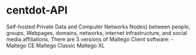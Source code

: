 # centdot-API
Self-hosted Private Data and Computer Networks Nodes) between people, groups, Webpages, domains, networks, internet infrastructure, and social media affiliations. There are 3 versions of Maltego Client software: -  Maltego CE Maltego Classic Maltego XL
